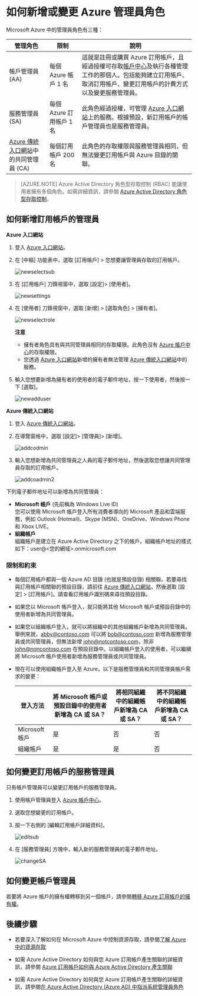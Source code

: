 <properties
	pageTitle="如何新增或變更 Azure 管理員角色 | Microsoft Azure"
	description="說明如何新增或變更 Azure 共同管理員、服務管理員和帳戶管理員"
	services=""
	documentationCenter=""
	authors="genlin"
	manager="msmbaldwin"
	editor=""
	tags="billing"/>

<tags
	ms.service="billing"
	ms.workload="na"
	ms.tgt_pltfrm="na"
	ms.devlang="na"
	ms.topic="article"
	ms.date="07/06/2016"
	ms.author="genli"/>

# 如何新增或變更 Azure 管理員角色

Microsoft Azure 中的管理員角色有三種：

| 管理角色 | 限制 | 說明
| ------------- | ------------- |---------------|
|帳戶管理員 (AA) | 每個 Azure 帳戶 1 名 |這就是註冊或購買 Azure 訂用帳戶，且經過授權可存取[帳戶中心](https://account.windowsazure.com/Home/Index)及執行各種管理工作的那個人。包括能夠建立訂用帳戶、取消訂用帳戶、變更訂用帳戶的計費方式以及變更服務管理員。
| 服務管理員 (SA) | 每個 Azure 訂用帳戶 1 名 |此角色經過授權，可管理 [Azure 入口網站](https://portal.azure.com)上的服務。根據預設，新訂用帳戶的帳戶管理員也是服務管理員。|
|[Azure 傳統入口網站](https://manage.windowsazure.com)中的共同管理員 (CA)|每個訂用帳戶 200 名| 此角色的存取權限與服務管理員相同，但無法變更訂用帳戶與 Azure 目錄的關聯。 |

> [AZURE.NOTE] Azure Active Directory 角色型存取控制 (RBAC) 能讓使用者擁有多個角色。如需詳細資訊，請參閱 [Azure Active Directory 角色型存取控制](./active-directory/role-based-access-control-configure.md)。

## 如何新增訂用帳戶的管理員

**Azure 入口網站**

1. 登入 [Azure 入口網站](https://portal.azure.com)。

2. 在 [中樞] 功能表中，選取 [訂用帳戶] > 您想要讓管理員存取的訂用帳戶。

	![newselectsub](./media/billing-add-change-azure-subscription-administrator/newselectsub.png)

3. 在 [訂用帳戶] 刀鋒視窗中，選取 [設定]> [使用者]。

	![newsettings](./media/billing-add-change-azure-subscription-administrator/newsettings.png)
4. 在 [使用者] 刀鋒視窗中，選取 [新增] > [選取角色] > [擁有者]。

	![newselectrole](./media/billing-add-change-azure-subscription-administrator/newselectrole.png)

	**注意**
	- 擁有者角色具有與共同管理員相同的存取權限。此角色沒有 [Azure 帳戶中心](https://account.windowsazure.com/subscriptions)的存取權限。
	- 您透過 [Azure 入口網站](https://portal.azure.com)新增的擁有者無法管理 [Azure 傳統入口網站](https://manage.windowsazure.com)中的服務。

5. 輸入您想要新增為擁有者的使用者的電子郵件地址，按一下使用者，然後按一下 [選取]。

	![newadduser](./media/billing-add-change-azure-subscription-administrator/newadduser.png)

**Azure 傳統入口網站**

1. 登入 [Azure 傳統入口網站](https://manage.windowsazure.com/)。

2. 在導覽窗格中，選取 [設定]> [管理員]> [新增]。</br>

	![addcodmin](./media/billing-add-change-azure-subscription-administrator/addcoadmin.png)

3. 輸入您想新增為共同管理員之人員的電子郵件地址，然後選取您想讓共同管理員存取的訂用帳戶。</br>

	![addcoadmin2](./media/billing-add-change-azure-subscription-administrator/addcoadmin2.png)</br>

下列電子郵件地址可以新增為共同管理員：

* **Microsoft 帳戶** (先前稱為 Windows Live ID) </br> 您可以使用 Microsoft 帳戶登入所有消費者導向的 Microsoft 產品和雲端服務，例如 Outlook (Hotmail)、Skype (MSN)、OneDrive、Windows Phone 和 Xbox LIVE。
* **組織帳戶**</br> 組織帳戶是建立在 Azure Active Directory 之下的帳戶。組織帳戶地址的樣式如下：user@&lt;您的網域&gt;.onmicrosoft.com

### 限制和約束

 * 每個訂用帳戶都與一個 Azure AD 目錄 (也就是預設目錄) 相關聯。若要尋找與訂用帳戶相關聯的預設目錄，請前往 [Azure 傳統入口網站](https://manage.windowsazure.com/)，然後選取 [設定] > [訂用帳戶]。請查看訂用帳戶識別碼來尋找預設目錄。

 * 如果您以 Microsoft 帳戶登入，就只能將其他 Microsoft 帳戶或預設目錄中的使用者新增為共同管理員。

 * 如果您以組織帳戶登入，就可以將組織中的其他組織帳戶新增為共同管理員。舉例來說，abby@contoso.com 可以將 bob@contoso.com 新增為服務管理員或共同管理員，但無法新增 john@notcontoso.com，除非 john@noncontoso.com 在預設目錄中。以組織帳戶登入的使用者，可以繼續將 Microsoft 帳戶使用者新增為服務管理員或共同管理員。

 * 現在可以使用組織帳戶登入至 Azure，以下是服務管理員和共同管理員帳戶需求的變更：

	登入方法| 將 Microsoft 帳戶或預設目錄中的使用者新增為 CA 或 SA？ |將相同組織中的組織帳戶新增為 CA 或 SA？ |將不同組織中的組織帳戶新增為 CA 或 SA？
	------------- | ------------- |---------------|---------------
	Microsoft 帳戶 |是|否|否
	組織帳戶|是|是|否

## 如何變更訂用帳戶的服務管理員

只有帳戶管理員可以變更訂用帳戶的服務管理員。

1. 使用帳戶管理員登入 [Azure 帳戶中心](https://account.windowsazure.com/subscriptions)。

2. 選取您想變更的訂用帳戶。

3. 按一下右側的 [編輯訂用帳戶詳細資料]。</br>

	![editsub](./media/billing-add-change-azure-subscription-administrator/editsub.png)

4. 在 [服務管理員] 方塊中，輸入新的服務管理員的電子郵件地址。</br>

	![changeSA](./media/billing-add-change-azure-subscription-administrator/changeSA.png)

## 如何變更帳戶管理員

若要將 Azure 帳戶的擁有權轉移到另一個帳戶，請參閱[轉移 Azure 訂用帳戶的擁有權](billing-subscription-transfer.md)。

## 後續步驟

* 若要深入了解如何在 Microsoft Azure 中控制資源存取，請參閱[了解 Azure 中的資源存取](./active-directory/active-directory-understanding-resource-access.md)

* 如需 Azure Active Directory 如何與您 Azure 訂用帳戶產生關聯的詳細資訊，請參閱 [Azure 訂用帳戶如何與 Azure Active Directory 產生關聯](./active-directory/active-directory-how-subscriptions-associated-directory.md)

* 如需 Azure Active Directory 如何與您 Azure 訂用帳戶產生關聯的詳細資訊，請參閱[在 Azure Active Directory (Azure AD) 中指派系統管理員角色](./active-directory/active-directory-assign-admin-roles.md)

<!---HONumber=AcomDC_0803_2016-->